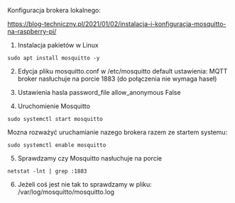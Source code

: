 Konfiguracja brokera lokalnego:

https://blog-techniczny.pl/2021/01/02/instalacja-i-konfiguracja-mosquitto-na-raspberry-pi/

1. Instalacja pakietów w Linux

```
sudo apt install mosquitto -y
```

2. Edycja pliku mosquitto.conf w /etc/mosquitto
    default ustawienia: MQTT broker nasłuchuje na porcie 1883 (do połączenia nie wymaga haseł)

3. Ustawienia hasla
    password_file   <file>
    allow_anonymous False

4. Uruchomienie Mosquitto

```
sudo systemctl start mosquitto
```
Mozna rozważyć uruchamianie nazego brokera razem ze startem systemu:
```
sudo systemctl enable mosquitto
```

5. Sprawdzamy czy Mosquitto nasłuchuje na porcie 
```
netstat -lnt | grep :1883
```

6. Jeżeli coś jest nie tak to sprawdzamy w pliku:
/var/log/mosquitto/mosquitto.log

